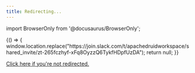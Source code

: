 ```yaml
---
title: Redirecting...
---
```


import BrowserOnly from '@docusaurus/BrowserOnly';

<BrowserOnly>
      {() => {
        window.location.replace("https://join.slack.com/t/apachedruidworkspace/shared_invite/zt-265fczhyf-xFq8OyzzQ6TykfHDpfUzDA");
        return null;
      }}
    </BrowserOnly>


<a href ="https://join.slack.com/t/apachedruidworkspace/shared_invite/zt-265fczhyf-xFq8OyzzQ6TykfHDpfUzDA">Click here if you're not redirected.</a>


